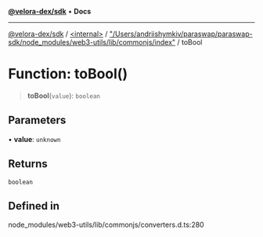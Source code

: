[**@velora-dex/sdk**](../../../../README.md) • **Docs**

***

[@velora-dex/sdk](../../../../globals.md) / [\<internal\>](../../../README.md) / ["/Users/andriishymkiv/paraswap/paraswap-sdk/node\_modules/web3-utils/lib/commonjs/index"](../README.md) / toBool

# Function: toBool()

> **toBool**(`value`): `boolean`

## Parameters

• **value**: `unknown`

## Returns

`boolean`

## Defined in

node\_modules/web3-utils/lib/commonjs/converters.d.ts:280
